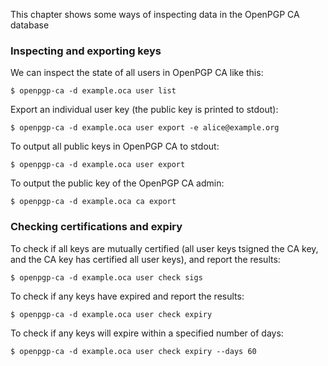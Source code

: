 This chapter shows some ways of inspecting data in the OpenPGP CA
 database 

### Inspecting and exporting keys

We can inspect the state of all users in OpenPGP CA like this:

`$ openpgp-ca -d example.oca user list`

Export an individual user key (the public key is
printed to stdout):

`$ openpgp-ca -d example.oca user export -e alice@example.org`

To output all public keys in OpenPGP CA to stdout:

`$ openpgp-ca -d example.oca user export`

To output the public key of the OpenPGP CA admin:

`$ openpgp-ca -d example.oca ca export`

### Checking certifications and expiry

To check if all keys are mutually certified (all user keys tsigned the
CA key, and the CA key has certified all user keys), and report the results:

`$ openpgp-ca -d example.oca user check sigs`
 
To check if any keys have expired and report the results:
 
`$ openpgp-ca -d example.oca user check expiry`

To check if any keys will expire within a specified number of days:
 
`$ openpgp-ca -d example.oca user check expiry --days 60`
